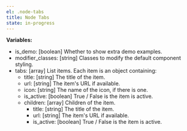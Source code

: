 ```yaml
---
el: .node-tabs
title: Node Tabs
state: in-progress
---
```


__Variables:__
* is_demo: [boolean] Whether to show extra demo examples.
* modifier_classes: [string] Classes to modify the default component styling.
* tabs: [array] List items. Each item is an object containing:
  * title: [string] The title of the item.
  * url: [string] The item's URL if available.
  * icon: [string] The name of the icon, if there is one.
  * is_active: [boolean] True / False is the item is active.
  * children: [array] Children of the item.
  	* title: [string] The title of the item.
  	* url: [string] The item's URL if available.
  	* is_active: [boolean] True / False is the item is active.